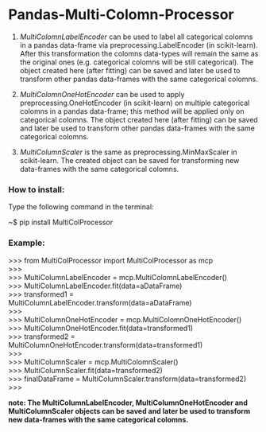 # Pandas-Multi-Colomn-Processor

1. *MultiColomnLabelEncoder* can be used to label all categorical colomns in a pandas data-frame via preprocessing.LabelEncoder (in scikit-learn). After this transformation the colomns data-types will remain the same as the original ones (e.g. categorical colomns will be still categorical). The object created here (after fitting) can be saved and later be used to transform other pandas data-frames with the same categorical colomns.

2. *MultiColomnOneHotEncoder* can be used to apply preprocessing.OneHotEncoder (in scikit-learn) on multiple categorical colomns in a pandas data-frame; this method will be applied only on categorical colomns. The object created here (after fitting) can be saved and later be used to transform other pandas data-frames with the same categorical colomns.

3. *MultiColumnScaler* is the same as preprocessing.MinMaxScaler in scikit-learn. The created object can be saved for transforming new data-frames with the same categorical colomns.


### How to install:
Type the following command in the terminal:

~$ pip install MultiColProcessor

### Example:
\>>> from MultiColProcessor import MultiColProcessor as mcp\
\>>>\
\>>> MultiColumnLabelEncoder = mcp.MultiColomnLabelEncoder()\
\>>> MultiColumnLabelEncoder.fit(data=aDataFrame)\
\>>> transformed1 = MultiColumnLabelEncoder.transform(data=aDataFrame)\
\>>>\
\>>> MultiColumnOneHotEncoder = mcp.MultiColomnOneHotEncoder()\
\>>> MultiColumnOneHotEncoder.fit(data=transformed1)\
\>>> transformed2 = MultiColumnOneHotEncoder.transform(data=transformed1)\
\>>>\
\>>> MultiColumnScaler = mcp.MultiColomnScaler()\
\>>> MultiColumnScaler.fit(data=transformed2)\
\>>> finalDataFrame = MultiColumnScaler.transform(data=transformed2)\
\>>>

**note: The MultiColumnLabelEncoder, MultiColumnOneHotEncoder and MultiColumnScaler objects can be saved and later be used to transform new data-frames with the same categorical colomns.**


